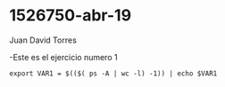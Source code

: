 # 1526750-abr-19

Juan David Torres


-Este es el ejercicio numero 1

``
export VAR1 = $(($( ps -A | wc -l) -1)) | echo $VAR1
``
